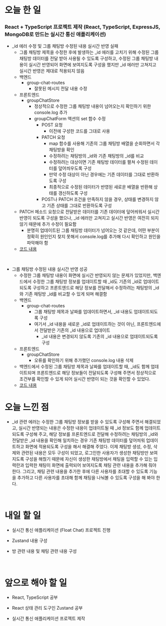 # 오늘 한 일

### React + TypeScript 프로젝트 제작 (React, TypeScript, ExpressJS, MongoDB로 만드는 실시간 통신 애플리케이션)

- \_id 에러 수정 및 그룹 채팅방 수정된 내용 실시간 반영 실패
  - 그룹 채팅방 제목을 수정한 후에 발생하는 \_id 에러를 고치기 위해 수정된 그룹 채팅방 데이터를 전달 받아 사용될 수 있도록 구성하고, 수정된 그룹 채팅방 내용이 실시간 반영되어 화면에 보여지도록 구성을 했지만 \_id 에러만 고쳐지고 실시간 반영은 제대로 적용되지 않음
  - 백엔드
    - group-chat-routes
      - 잘못된 메시지 전달 내용 수정
  - 프론트엔드
    - groupChatStore
      - 정상적으로 수정한 그룹 채팅방 내용이 넘어오는지 확인하기 위한 console.log 추가
      - groupChatForm 액션의 set 함수 수정
        - POST 요청
          - 이전에 구성한 코드를 그대로 사용
        - PATCH 요청
          - map 함수를 사용해 기존의 그룹 채팅방 배열을 순회하면서 각 채팅방을 확인
          - 수정하려는 채팅방의 \_id와 기존 채팅방의 \_id를 비교
          - 수정하려는 대상이면 기존 채팅방 데이터를 펼쳐 수정된 데이터를 덮어씌우도록 구성
          - 만약 수정 대상이 아닌 경우에는 기존 데이터를 그대로 반환하도록 구성
          - 최종적으로 수정된 데이터가 반영된 새로운 배열을 반환해 상태를 갱신하도록 구성
        - POST나 PATCH 조건을 만족하지 않을 경우, 상태를 변경하지 않고 기존 상태를 그대로 반환하도록 구성
  - PATCH 메소드 요청으로 전달받은 데이터를 기존 데이터에 덮어씌워서 실시간 반영이 되도록 구성을 했으나, \_id 에러만 고쳐지고 실시간 반영은 여전히 되지 않기 때문에 추가 수정이 필요함
    - 분명히 업데이트된 그룹 채팅방 데이터가 넘어오는 것 같은데, 어떤 부분이 정확히 원인인지 찾지 못해서 console.log를 추가해 다시 확인하고 원인을 파악해야 함
  - [코드 내용](https://github.com/jeongsangtae/float-chat/commit/6ccf8c58b0986e3cf740a51b6f5ccfba99732723)

<br />

- 그룹 채팅방 수정된 내용 실시간 반영 성공
  - 수정한 그룹 채팅방 내용이 화면에 실시간 반영되지 않는 문제가 있었지만, 백엔드에서 수정한 그룹 채팅방 정보를 업데이트할 때 \_id도 기존의 \_id로 업데이트되도록 구성하고 프론트엔드로 해당 정보를 전달해서 수정하려는 채팅방의 \_id와 기존 채팅방 \_id를 비교할 수 있게 되며 해결함
  - 백엔드
    - group-chat-routes
      - 그룹 채팅방 제목과 날짜를 업데이트하면서, \_id 내용도 업데이트되도록 구성
      - 여기서 \_id 내용을 새로운 \_id로 업데이트하는 것이 아닌, 프론트엔드에서 전달받은 기존의 \_id 내용으로 업데이트
        - \_id 내용은 변경되지 않도록 기존의 \_id 내용으로 업데이트되도록 구성
  - 프론트엔드
    - groupChatStore
      - 오류를 확인하기 위해 추가했던 console.log 내용 삭제
  - 백엔드에서 수정된 그룹 채팅방 제목과 날짜를 업데이트할 때, \_id도 함께 업데이트되며 프론트엔드로 해당 정보들이 전달되도록 구성해 주면서 정상적으로 조건부를 확인할 수 있게 되어 실시간 반영이 되는 것을 확인할 수 있었다.
  - [코드 내용](https://github.com/jeongsangtae/float-chat/commit/4207d9e1e427d517e91e3810346719f1b52a69c1)

# 오늘 느낀 점

- \_id 관련 에러는 수정한 그룹 채팅방 정보를 받을 수 있도록 구성해 주면서 해결되었고, 실시간 반영되는 내용은 수정한 내용이 업데이트될 때 \_id 정보도 함께 업데이트 되도록 구성해 주고, 해당 정보를 프론트엔드로 전달해 수정하려는 채팅방의 \_id와 전달받은 \_id 내용을 확인해 일치하는 경우 기존 채팅방 데이터를 덮어씌워 업데이트하고 화면에 적용되도록 구성을 해서 해결해 주었다. 이제 채팅방 생성, 수정, 삭제와 관련된 내용은 모두 구성이 되었고, 로그인한 사용자가 생성한 채팅방만 보여지도록 구성을 해줬기 때문에 자신이 생성한 채팅방에서 채팅을 입력할 수 있는 입력란과 입력한 채팅이 화면에 출력되어 보여지도록 채팅 관련 내용을 추가해 줘야 한다. 그리고, 채팅 관련 내용을 추가한 후에 다른 사용자를 초대할 수 있도록 기능을 추가하고 다른 사용자를 초대해 함께 채팅을 나눠볼 수 있도록 구성을 해 봐야 한다.

<br />

# 내일 할 일

- 실시간 통신 애플리케이션 (Float Chat) 프로젝트 진행

- Zustand 내용 구성

- 방 관련 내용 및 채팅 관련 내용 구성

<br />

# 앞으로 해야 할 일

- React, TypeScript 공부

- React 상태 관리 도구인 Zustand 공부

- 실시간 통신 애플리케이션 프로젝트 제작
